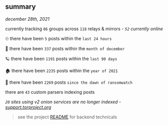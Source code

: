
## summary
_december 28th, 2021_

currently tracking `86` groups across `118` relays & mirrors - _`52` currently online_

⏲ there have been `5` posts within the `last 24 hours`

🦈 there have been `337` posts within the `month of december`

🪐 there have been `1191` posts within the `last 90 days`

🏚 there have been `2235` posts within the `year of 2021`

🦕 there have been `2269` posts `since the dawn of ransomwatch`

there are `43` custom parsers indexing posts

_`20` sites using v2 onion services are no longer indexed - [support.torproject.org](https://support.torproject.org/onionservices/v2-deprecation/)_

> see the project [README](https://github.com/thetanz/ransomwatch#ransomwatch--) for backend technicals
